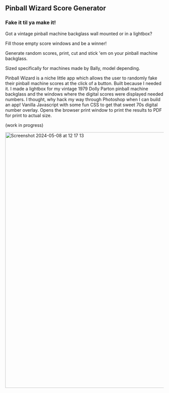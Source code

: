 ## Pinball Wizard Score Generator
### Fake it til ya make it!

Got a vintage pinball machine backglass wall mounted or in a lightbox?
     
Fill those empty score windows and be a winner!
    
Generate random scores, print, cut and stick 'em on your pinball machine
backglass.
     
Sized specifically for machines made by Bally,
model depending.
      
Pinball Wizard is a niche little app which allows the user to randomly fake their pinball machine scores at the click of a button. Built because I needed it. I made a lightbox for my vintage 1979 Dolly Parton pinball machine backglass and the windows where the digital scores were displayed needed numbers. I thought, why hack my way through Photoshop when I can build an app! Vanilla Javascript with some fun CSS to get that sweet 70s digital number overlay. Opens the browser print window to print the results to PDF for print to actual size.

(work in progress)

<img width="813" alt="Screenshot 2024-05-08 at 12 17 13" src="https://github.com/jalridley/pinball-wizard/assets/72085091/70d1b513-6883-4c99-99d2-19ec34771b80">
